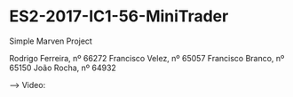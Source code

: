 # ES2-2017-IC1-56-MiniTrader
Simple Marven Project

Rodrigo Ferreira, nº 66272
Francisco Velez, nº 65057
Francisco Branco, nº 65150
João Rocha, nº 64932

--> Video: 

